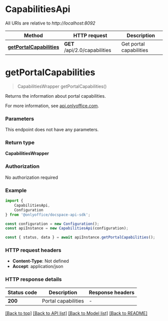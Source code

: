 # CapabilitiesApi

All URIs are relative to *http://localhost:8092*

|Method | HTTP request | Description|
|------------- | ------------- | -------------|
|[**getPortalCapabilities**](#getportalcapabilities) | **GET** /api/2.0/capabilities | Get portal capabilities|

# **getPortalCapabilities**
> CapabilitiesWrapper getPortalCapabilities()

Returns the information about portal capabilities.

For more information, see [api.onlyoffice.com](https://api.onlyoffice.com/docspace/api-backend/usage-api/get-portal-capabilities/).

### Parameters
This endpoint does not have any parameters.


### Return type

**CapabilitiesWrapper**

### Authorization

No authorization required

### Example

```typescript
import {
    CapabilitiesApi,
    Configuration
} from '@onlyoffice/docspace-api-sdk';

const configuration = new Configuration();
const apiInstance = new CapabilitiesApi(configuration);

const { status, data } = await apiInstance.getPortalCapabilities();
```

### HTTP request headers

 - **Content-Type**: Not defined
 - **Accept**: application/json


### HTTP response details
| Status code | Description | Response headers |
|-------------|-------------|------------------|
|**200** | Portal capabilities |  -  |

[[Back to top]](#) [[Back to API list]](../README.md#documentation-for-api-endpoints) [[Back to Model list]](../README.md#documentation-for-models) [[Back to README]](../README.md)

